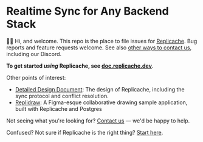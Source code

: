# Realtime Sync for Any Backend Stack

👋🏼 Hi, and welcome. This repo is the place to file issues for [Replicache](https://replicache.dev). Bug reports and feature requests welcome. See also [other ways to contact us](https://replicache.dev/#contact), including our Discord.

**To get started _using_ Replicache, see [doc.replicache.dev](https://doc.replicache.dev)**.

Other points of interest:

- [Detailed Design Document](./doc/docs/design.md): The design of Replicache, including the sync protocol and conflict resolution.
- [Replidraw](https://github.com/rocicorp/replidraw): A Figma-esque collaborative drawing sample application, built with Replicache and Postgres

Not seeing what you're looking for? [Contact us](https://replicache.dev/#contact) — we'd be happy to help.

Confused? Not sure if Replicache is the right thing? [Start here](https://replicache.dev).

<!-- touch -->
